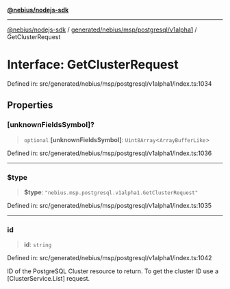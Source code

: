 [**@nebius/nodejs-sdk**](../../../../../../README.md)

---

[@nebius/nodejs-sdk](../../../../../../README.md) / [generated/nebius/msp/postgresql/v1alpha1](../README.md) / GetClusterRequest

# Interface: GetClusterRequest

Defined in: src/generated/nebius/msp/postgresql/v1alpha1/index.ts:1034

## Properties

### \[unknownFieldsSymbol\]?

> `optional` **\[unknownFieldsSymbol\]**: `Uint8Array`\<`ArrayBufferLike`\>

Defined in: src/generated/nebius/msp/postgresql/v1alpha1/index.ts:1036

---

### $type

> **$type**: `"nebius.msp.postgresql.v1alpha1.GetClusterRequest"`

Defined in: src/generated/nebius/msp/postgresql/v1alpha1/index.ts:1035

---

### id

> **id**: `string`

Defined in: src/generated/nebius/msp/postgresql/v1alpha1/index.ts:1042

ID of the PostgreSQL Cluster resource to return.
To get the cluster ID use a [ClusterService.List] request.
